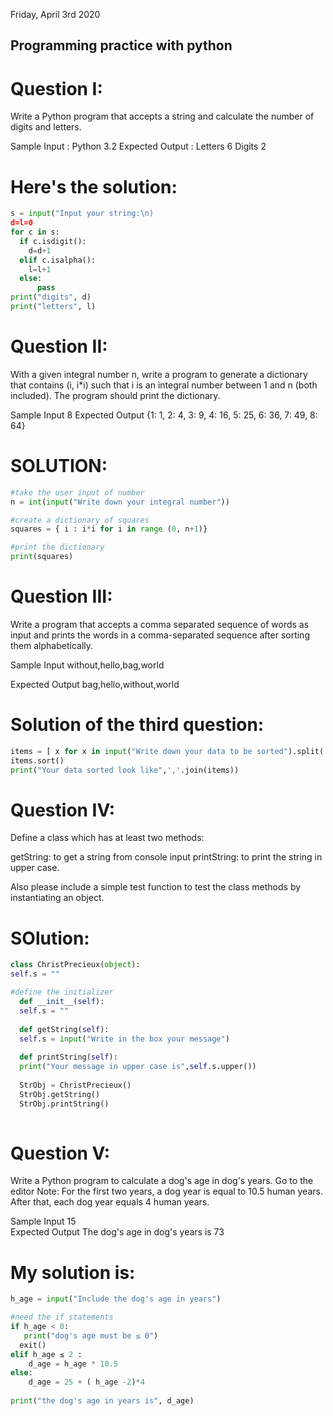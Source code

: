 Friday, April 3rd 2020

## Programming practice with python

# Question I:

Write a Python program that accepts a string and calculate the number of digits and letters. 

Sample Input : Python 3.2
Expected Output :
Letters 6
Digits 2

# Here's the solution:

```.py
s = input("Input your string:\n)
d=l=0
for c in s:
  if c.isdigit():
    d=d+1
  elif c.isalpha():
    l=l+1
  else:
      pass
print("digits", d)
print("letters", l)

```


# Question II:

With a given integral number n, write a program to generate a dictionary that contains (i, i*i) such that i is an integral number between 1 and n (both included). The program should print the dictionary.

Sample Input
8
Expected Output
{1: 1, 2: 4, 3: 9, 4: 16, 5: 25, 6: 36, 7: 49, 8: 64}

# SOLUTION:

```.py
#take the user input of number
n = int(input("Write down your integral number"))

#create a dictionary of squares
squares = { i : i*i for i in range (0, n+1)}

#print the dictionary
print(squares)

```


# Question III:

Write a program that accepts a comma separated sequence of words as input and prints the words in a comma-separated sequence after sorting them alphabetically.

Sample Input
without,hello,bag,world

Expected Output
bag,hello,without,world

# Solution of the third question:

```.py
items = [ x for x in input("Write down your data to be sorted").split(',')]
items.sort()
print("Your data sorted look like",','.join(items))

```


# Question IV:

Define a class which has at least two methods: 

getString: to get a string from console input
printString: to print the string in upper case.

Also please include a simple test function to test the class methods by instantiating an object.

# SOlution:

```.py
class ChristPrecieux(object):
self.s = ""

#define the initializer
  def __init__(self):
  self.s = ""
  
  def getString(self):
  self.s = input("Write in the box your message")
  
  def printString(self):
  print("Your message in upper case is",self.s.upper())
  
  StrObj = ChristPrecieux()
  StrObj.getString()
  StrObj.printString()
  
  ```


# Question V:

Write a Python program to calculate a dog's age in dog's years. Go to the editor
Note: For the first two years, a dog year is equal to 10.5 human years. After that, each dog year equals 4 human years.

Sample Input
15                                    
Expected Output
The dog's age in dog's years is 73

# My solution is:

```.py
h_age = input("Include the dog's age in years")

#need the if statements
if h_age < 0:
   print("dog's age must be ≤ 0")
  exit()
elif h_age ≤ 2 :
    d_age = h_age * 10.5
else:
    d_age = 25 + ( h_age -2)*4
    
print("the dog's age in years is", d_age)

```

